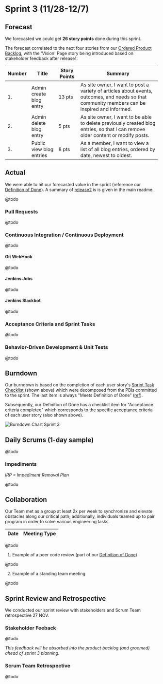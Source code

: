 # Sprint 3 (11/28-12/7)

## Forecast

We forecasted we could get **26 story points** done during this sprint.

The forecast correlated to the next four stories from our [Ordered Product Backlog](https://github.com/michaeljohns2/CommunityTable/blob/master/readme/sprint0/sprint0.md#initial-product-backlog-order), with the 'Vision' Page story being introduced based on stakeholder feedback after release1:

| __Number__ | __Title__ | __Story Points__ | __Summary__
| --- | --- | --- | --- |
| 1. | Admin create blog entry | 13 pts | As site owner, I want to post a variety of articles about events, outcomes, and needs so that community members can be inspired and informed. |
| 2. | Admin delete blog entry | 5 pts | As site owner, I want to be able to delete previously created blog entries, so that I can remove older content or modify posts. |
| 3. | Public view blog entries | 8 pts | As a member, I want to view a list of all blog entries, ordered by date, newest to oldest. |

## Actual

We were able to hit our forecasted value in the sprint (reference our [Definition of Done](https://github.com/michaeljohns2/CommunityTable/blob/master/readme/sprint0/sprint0.md#definition-of-done)).
 A summary of [release2](https://github.com/michaeljohns2/CommunityTable/blob/master/README.md#release-2-notes) is is given in the main readme.
 
@todo

### Pull Requests

@todo

### Continuous Integration / Continuous Deployment

@todo

#### Git WebHook

@todo

#### Jenkins Jobs

@todo

#### Jenkins Slackbot

@todo

### Acceptance Criteria and Sprint Tasks 

@todo

### Behavior-Driven Development & Unit Tests

@todo

## Burndown

Our burndown is based on the completion of each user story's [Sprint Task Checklist](https://github.com/michaeljohns2/CommunityTable/blob/master/readme/sprint2/sprint2.md#acceptance-criteria-and-sprint-tasks) (shown above) which were decomposed from the PBIs committed to the sprint. The last item is always "Meets Definition of Done" ([ref](https://github.com/michaeljohns2/CommunityTable/blob/master/readme/sprint0/sprint0.md#definition-of-done)). 

Subsequently, our Definition of Done has a checklist item for "Acceptance criteria completed" which corresponds to the specific acceptance criteria of each user story (also shown above).

![Burndown Chart Sprint 3](https://image-charts.com/chart?cht=lc&chd=t:23.00,20.44,17.89,15.33,12.78,10.22,7.67,5.11,2.56,0.00|23.00,23.00,23.00,21.00,21.00,15.00&chco=2196F3,FF5722&chxt=_1,y&chxl=0:|1|2|3|4|5|6|7|8|9|10|&chs=600x200&chtt=Burndown%20Chart%20Sprint%203&chg=20,0,1,3)

## Daily Scrums (1-day sample)

@todo

### Impediments

_IRP = Impediment Removal Plan_

@todo

## Collaboration
Our Team met as a group at least 2x per week to synchronize and elevate obstacles along our critical path; additionally, individuals teamed up to pair program in order to solve various engineering tasks.  

| __Date__ | __Meeting Type__ |
| --- | --- |

@todo

1. Example of a peer code review (part of our [Definition of Done](https://github.com/michaeljohns2/CommunityTable/blob/master/readme/sprint0/sprint0.md#definition-of-done))

@todo

2. Example of a standing team meeting
 
@todo

## Sprint Review and Retrospective

We conducted our sprint review with stakeholders and Scrum Team retrospective 27 NOV. 

### Stakeholder Feeback

@todo

_This feedback will be absorbed into the product backlog (and groomed) ahead of sprint 3 planning._
 
### Scrum Team Retrospective

@todo
